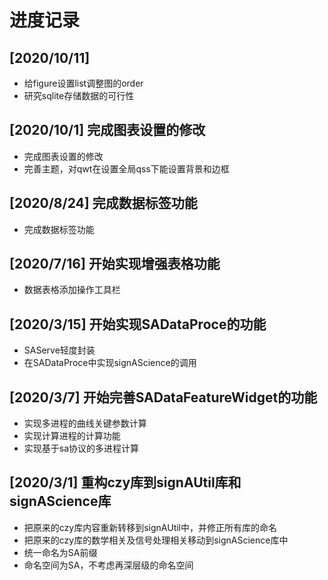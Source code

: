 # 进度记录

## [2020/10/11]
- 给figure设置list调整图的order
- 研究sqlite存储数据的可行性

## [2020/10/1] 完成图表设置的修改
- 完成图表设置的修改
- 完善主题，对qwt在设置全局qss下能设置背景和边框

## [2020/8/24] 完成数据标签功能
- 完成数据标签功能

## [2020/7/16] 开始实现增强表格功能
- 数据表格添加操作工具栏

## [2020/3/15] 开始实现SADataProce的功能
- SAServe轻度封装
- 在SADataProce中实现signAScience的调用

## [2020/3/7] 开始完善SADataFeatureWidget的功能
- 实现多进程的曲线关键参数计算
- 实现计算进程的计算功能
- 实现基于sa协议的多进程计算

## [2020/3/1] 重构czy库到signAUtil库和signAScience库
- 把原来的czy库内容重新转移到signAUtil中，并修正所有库的命名
- 把原来的czy库的数学相关及信号处理相关移动到signAScience库中
- 统一命名为SA前缀
- 命名空间为SA，不考虑再深层级的命名空间
